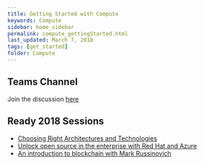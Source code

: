 ```yaml
---
title: Getting Started with Compute
keywords: Compute
sidebar: home_sidebar
permalink: compute_gettingStarted.html
last_updated: March 7, 2018
tags: [get_started]
folder: Compute
---
```


<!-- This page is intended to provide the essential links for diving into this pillar's tech -->

## Teams Channel

Join the discussion [here](https://teams.microsoft.com/l/channel/19%3a1f16f153d9d3482383b03de94e6c25b8%40thread.skype/!%2520Compute%2520Pillar?groupId=dff0a70d-6316-4124-ae5a-e9d06f63ec34&tenantId=72f988bf-86f1-41af-91ab-2d7cd011db47)

## Ready 2018 Sessions

- [Choosing Right Architectures and Technologies](https://content.microsoftready.com/FY18Q3/session/API-AZD202)
- [Unlock open source in the enterprise with Red Hat and Azure](https://content.microsoftready.com/FY18Q3/session/API-AZD206)
- [An introduction to blockchain with Mark Russinovich](https://content.microsoftready.com/FY18Q3/session/API-AZD210)
